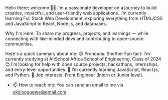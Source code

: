 Hello there; welcome 👋🏾
I'm a passionate developer on a journey to build creative, impactful, and user-friendly web applications. I’m currently learning Full Stack Web Development, exploring everything from HTML/CSS and JavaScript to React, Node.js, and databases.

Why I'm Here:
To share my progress, projects, and learnings — while connecting with like-minded devs and contributing to open-source communities.

Here's a quick summary about me:
😊 Pronouns: She/her
Fun fact: I'm currently studying at AltSchool Africa School of Engineering, Class of 2024
  😊 I’m looking for help with open source projects, hackathons, internships, and entry-level opportunities.
  🌱 I’m currently learning JavaScript, React.js, and Python.
  💼 Job interests: Front Engineer (Intern or Junior level).
- 📫 How to reach me: You can send an email to me via okoloogugwa@gmail.com

<!---
Deborah/Ogugwa is a ✨ special ✨ repository because its `README.md` (this file) appears on your GitHub profile.
You can click the Preview link to take a look at your changes.
--->

